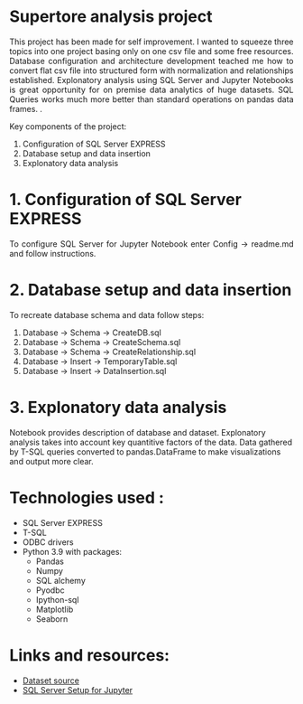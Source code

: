 # Supertore analysis project 

<p align='justify'>This project has been made for self improvement. I wanted to squeeze three topics into one project basing only on one csv file and some free resources. Database configuration and architecture development teached me how to convert flat csv file into structured form with normalization and relationships established. Explonatory analysis using SQL Server and Jupyter Notebooks is great opportunity for on premise data analytics of huge datasets. SQL Queries works much more better than standard operations on pandas data frames. .</p>

Key components of the project:
1. Configuration of SQL Server EXPRESS
2. Database setup and data insertion 
3. Explonatory data analysis



# 1. Configuration of SQL Server EXPRESS
<p align='justify'>To configure SQL Server for Jupyter Notebook enter Config -> readme.md and follow instructions.</p>

# 2. Database setup and data insertion 
<p align='justify'> To recreate database schema and data follow steps: </p>

1. Database -> Schema -> CreateDB.sql 
2. Database -> Schema -> CreateSchema.sql
3. Database -> Schema -> CreateRelationship.sql
4. Database -> Insert -> TemporaryTable.sql
5. Database -> Insert -> DataInsertion.sql

# 3. Explonatory data analysis
<p aling='justify'>Notebook provides description of database and dataset. Explonatory analysis takes into account key quantitive factors of the data. Data gathered by T-SQL queries converted to pandas.DataFrame to make visualizations and output more clear. </p>

 
# Technologies used :
* SQL Server EXPRESS 
* T-SQL 
* ODBC drivers 
* Python 3.9 with packages: 
    * Pandas
    * Numpy 
    * SQL alchemy 
    * Pyodbc
    * Ipython-sql
    * Matplotlib 
    * Seaborn 


# Links and resources:
* [Dataset source](https://www.kaggle.com/datasets/vivek468/superstore-dataset-final)
* [SQL Server Setup for Jupyter](https://www.google.com/search?q=sql+server+jupytert+notebook&oq=sql+server+jupytert+notebook&aqs=edge..69i57j0i512j0i433i512l3j69i65j69i61j69i60j69i61.11350j0j1&sourceid=chrome&ie=UTF-8)
